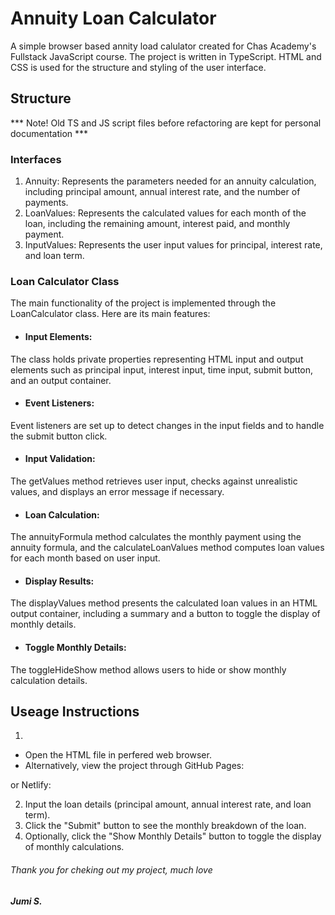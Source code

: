 # Annuity Loan Calculator 
A simple browser based annity load calulator created for Chas Academy's Fullstack JavaScript course. The project is written in TypeScript. HTML and CSS is used for the structure and styling of the user interface. 

## Structure
*** Note! Old TS and JS script files before refactoring are kept for personal documentation ***

### Interfaces 
1. Annuity: Represents the parameters needed for an annuity calculation, including principal amount, annual interest rate, and the number of payments.
2. LoanValues: Represents the calculated values for each month of the loan, including the remaining amount, interest paid, and monthly payment.
3. InputValues: Represents the user input values for principal, interest rate, and loan term.

### Loan Calculator Class
The main functionality of the project is implemented through the LoanCalculator class. Here are its main features:

- #### Input Elements: 
The class holds private properties representing HTML input and output elements such as principal input, interest input, time input, submit button, and an output container.
- #### Event Listeners: 
Event listeners are set up to detect changes in the input fields and to handle the submit button click.
- #### Input Validation: 
The getValues method retrieves user input, checks against unrealistic values, and displays an error message if necessary.
- #### Loan Calculation: 
The annuityFormula method calculates the monthly payment using the annuity formula, and the calculateLoanValues method computes loan values for each month based on user input.
- #### Display Results: 
The displayValues method presents the calculated loan values in an HTML output container, including a summary and a button to toggle the display of monthly details.
- #### Toggle Monthly Details: 
The toggleHideShow method allows users to hide or show monthly calculation details.

## Useage Instructions
1. 
- Open the HTML file in perfered web browser.
- Alternatively, view the project through GitHub Pages:

or Netlify: 

2. Input the loan details (principal amount, annual interest rate, and loan term).
3. Click the "Submit" button to see the monthly breakdown of the loan.
4. Optionally, click the "Show Monthly Details" button to toggle the display of monthly calculations.

###### Thank you for cheking out my project, much love 
##### Jumi S. 